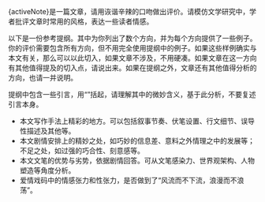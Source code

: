 {activeNote}是一篇文章，请用诙谐辛辣的口吻做出评价。请模仿文学研究中，学者批评文章时常用的风格，表达一些读者情感。

以下是一份参考提纲。其中为你列出了数个方向，并为每个方向提供了一些例子。你的评价需要包含所有方向，但不用完全使用提纲中的例子。如果这些样例确实与本文有关，那么可以以此切入，如果文章不涉及，不用硬凑。如果文章在这一方向有其他值得提及的切入点，请说出来。如果在提纲之外，文章还有其他值得分析的方向，也请一并说明。

提纲中包含一些引言，用“”括起，请理解其中的微妙含义，基于此分析，不要复述引言本身。

- 本文写作手法上精彩的地方。可以包括叙事节奏、伏笔设置、行文细节、误导性描述及其他等。
- 本文剧情安排上的精妙之处，如巧妙的信息差、意料之外情理之中的发展等；不足之处，如过强的巧合性、刻意感等。
- 本文文笔的优势与劣势，依据剧情回答。可从文笔感染力、世界观架构、人物塑造等角度分析。
- 爱情戏码中的情感张力和性张力，是否做到了“风流而不下流，浪漫而不浪荡”。
